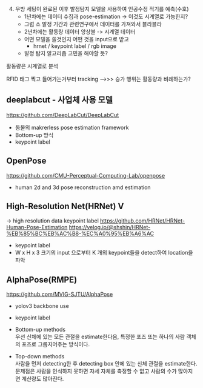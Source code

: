 4. 우방 세팅이 완료된 이후 발정탐지 모델을 사용하여 인공수정 적기를 예측(수호)
   - 1년차에는 데이터 수집과 pose-estimation -> 이것도 시계열로 가능한지?
   - 그럼 소 발정 기간과 관련연구에서 데이터를 가져와서 블라블라
   - 2년차에는 활동량 데이터 앙상블 -> 시계열 데이터
   - 어떤 모델을 쓸것인지 어떤 것을 input으로 받고 
	   - hrnet / keypoint label  / rgb image
   - 발정 탐지 알고리즘 고민을 해야할 듯?

활동량은 시계열로 분석

RFID 태그 찍고 들어가는거부터 tracking
-->>> 승가 행위는 활동량과 비례하는가?
## deeplabcut - 사업체 사용 모델 

https://github.com/DeepLabCut/DeepLabCut
- 동물의 makrerless pose estimation framework
- Bottom-up 방식
- keypoint label
## OpenPose
https://github.com/CMU-Perceptual-Computing-Lab/openpose

- human 2d and 3d pose reconstruction amd estimation
## High-Resolution Net(HRNet) V

-> high resolution data
keypoint label
https://github.com/HRNet/HRNet-Human-Pose-Estimation
https://velog.io/@shshin/HRNet-%EB%85%BC%EB%AC%B8-%EC%A0%95%EB%A6%AC
- keypoint label
- W x H x 3 크기의 input 으로부터 K 개의 keypoint들을 detect하여 location을 파악
## AlphaPose(RMPE)
https://github.com/MVIG-SJTU/AlphaPose

- yolov3 backbone use
- keypoint label


- Bottom-up methods  
	우선 신체에 있는 모든 관절을 estimate한다음, 특정한 포즈 또는 하나의 사람 객체의 포즈로 그룹지어주는 방식이다.

- Top-down methods  
    사람을 먼저 detecting한 후 detecting box 안에 있는 신체 관절을 estimate한다. 문제점은 사람을 인식하지 못하면 자세 자체를 측정할 수 없고 사람의 수가 많아지면 계산량도 많아진다.